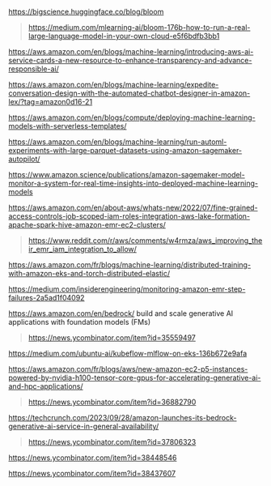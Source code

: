 https://bigscience.huggingface.co/blog/bloom
> https://medium.com/mlearning-ai/bloom-176b-how-to-run-a-real-large-language-model-in-your-own-cloud-e5f6bdfb3bb1

https://aws.amazon.com/en/blogs/machine-learning/introducing-aws-ai-service-cards-a-new-resource-to-enhance-transparency-and-advance-responsible-ai/

https://aws.amazon.com/en/blogs/machine-learning/expedite-conversation-design-with-the-automated-chatbot-designer-in-amazon-lex/?tag=amazon0d16-21

https://aws.amazon.com/en/blogs/compute/deploying-machine-learning-models-with-serverless-templates/

https://aws.amazon.com/en/blogs/machine-learning/run-automl-experiments-with-large-parquet-datasets-using-amazon-sagemaker-autopilot/

https://www.amazon.science/publications/amazon-sagemaker-model-monitor-a-system-for-real-time-insights-into-deployed-machine-learning-models

https://aws.amazon.com/en/about-aws/whats-new/2022/07/fine-grained-access-controls-job-scoped-iam-roles-integration-aws-lake-formation-apache-spark-hive-amazon-emr-ec2-clusters/
> https://www.reddit.com/r/aws/comments/w4rmza/aws_improving_their_emr_iam_integration_to_allow/

https://aws.amazon.com/fr/blogs/machine-learning/distributed-training-with-amazon-eks-and-torch-distributed-elastic/

https://medium.com/insiderengineering/monitoring-amazon-emr-step-failures-2a5ad1f04092

https://aws.amazon.com/en/bedrock/ build and scale generative AI applications with foundation models (FMs)
> https://news.ycombinator.com/item?id=35559497

https://medium.com/ubuntu-ai/kubeflow-mlflow-on-eks-136b672e9afa

https://aws.amazon.com/fr/blogs/aws/new-amazon-ec2-p5-instances-powered-by-nvidia-h100-tensor-core-gpus-for-accelerating-generative-ai-and-hpc-applications/
> https://news.ycombinator.com/item?id=36882790

https://techcrunch.com/2023/09/28/amazon-launches-its-bedrock-generative-ai-service-in-general-availability/
> https://news.ycombinator.com/item?id=37806323

https://news.ycombinator.com/item?id=38448546

https://news.ycombinator.com/item?id=38437607